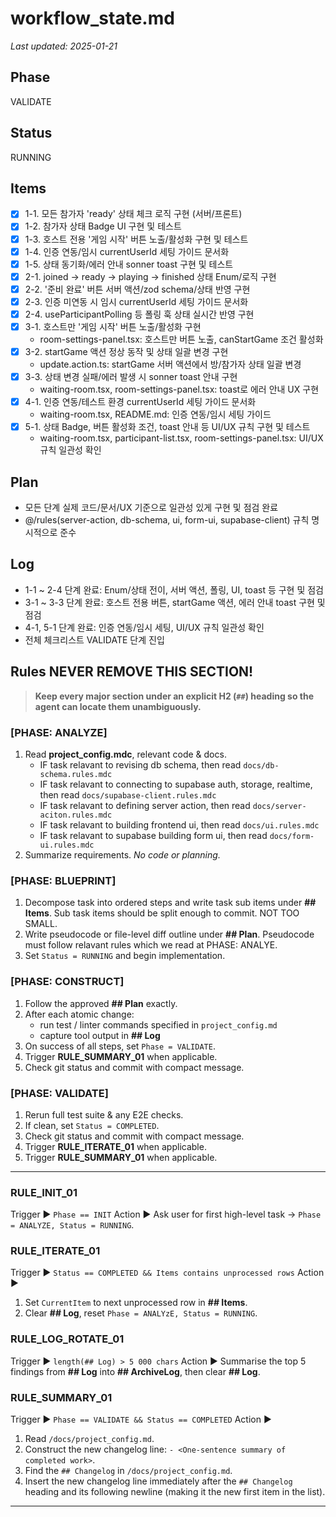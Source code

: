 # workflow_state.md

_Last updated: 2025-01-21_

## Phase

VALIDATE

## Status

RUNNING

## Items

- [x] 1-1. 모든 참가자 'ready' 상태 체크 로직 구현 (서버/프론트)
- [x] 1-2. 참가자 상태 Badge UI 구현 및 테스트
- [x] 1-3. 호스트 전용 '게임 시작' 버튼 노출/활성화 구현 및 테스트
- [x] 1-4. 인증 연동/임시 currentUserId 세팅 가이드 문서화
- [x] 1-5. 상태 동기화/에러 안내 sonner toast 구현 및 테스트
- [x] 2-1. joined → ready → playing → finished 상태 Enum/로직 구현
- [x] 2-2. '준비 완료' 버튼 서버 액션/zod schema/상태 반영 구현
- [x] 2-3. 인증 미연동 시 임시 currentUserId 세팅 가이드 문서화
- [x] 2-4. useParticipantPolling 등 폴링 훅 상태 실시간 반영 구현
- [x] 3-1. 호스트만 '게임 시작' 버튼 노출/활성화 구현
  - room-settings-panel.tsx: 호스트만 버튼 노출, canStartGame 조건 활성화
- [x] 3-2. startGame 액션 정상 동작 및 상태 일괄 변경 구현
  - update.action.ts: startGame 서버 액션에서 방/참가자 상태 일괄 변경
- [x] 3-3. 상태 변경 실패/에러 발생 시 sonner toast 안내 구현
  - waiting-room.tsx, room-settings-panel.tsx: toast로 에러 안내 UX 구현
- [x] 4-1. 인증 연동/테스트 환경 currentUserId 세팅 가이드 문서화
  - waiting-room.tsx, README.md: 인증 연동/임시 세팅 가이드
- [x] 5-1. 상태 Badge, 버튼 활성화 조건, toast 안내 등 UI/UX 규칙 구현 및 테스트
  - waiting-room.tsx, participant-list.tsx, room-settings-panel.tsx: UI/UX 규칙 일관성 확인

## Plan

- 모든 단계 실제 코드/문서/UX 기준으로 일관성 있게 구현 및 점검 완료
- @/rules(server-action, db-schema, ui, form-ui, supabase-client) 규칙 명시적으로 준수

## Log

- 1-1 ~ 2-4 단계 완료: Enum/상태 전이, 서버 액션, 폴링, UI, toast 등 구현 및 점검
- 3-1 ~ 3-3 단계 완료: 호스트 전용 버튼, startGame 액션, 에러 안내 toast 구현 및 점검
- 4-1, 5-1 단계 완료: 인증 연동/임시 세팅, UI/UX 규칙 일관성 확인
- 전체 체크리스트 VALIDATE 단계 진입

## Rules NEVER REMOVE THIS SECTION!

> **Keep every major section under an explicit H2 (`##`) heading so the agent can locate them unambiguously.**

### [PHASE: ANALYZE]

1.  Read **project_config.mdc**, relevant code & docs.
    - IF task relavant to revising db schema, then read `docs/db-schema.rules.mdc`
    - IF task relavant to connecting to supabase auth, storage, realtime, then read `docs/supabase-client.rules.mdc`
    - IF task relavant to defining server action, then read `docs/server-aciton.rules.mdc`
    - IF task relavant to building frontend ui, then read `docs/ui.rules.mdc`
    - IF task relavant to supabase building form ui, then read `docs/form-ui.rules.mdc`
2.  Summarize requirements. _No code or planning._

### [PHASE: BLUEPRINT]

1.  Decompose task into ordered steps and write task sub items under **## Items**. Sub task items should be split enough to commit. NOT TOO SMALL.
2.  Write pseudocode or file-level diff outline under **## Plan**. Pseudocode must follow relavant rules which we read at PHASE: ANALYE.
3.  Set `Status = RUNNING` and begin implementation.

### [PHASE: CONSTRUCT]

1.  Follow the approved **## Plan** exactly.
2.  After each atomic change:
    - run test / linter commands specified in `project_config.md`
    - capture tool output in **## Log**
3.  On success of all steps, set `Phase = VALIDATE`.
4.  Trigger **RULE_SUMMARY_01** when applicable.
5.  Check git status and commit with compact message.

### [PHASE: VALIDATE]

1.  Rerun full test suite & any E2E checks.
2.  If clean, set `Status = COMPLETED`.
3.  Check git status and commit with compact message.
4.  Trigger **RULE_ITERATE_01** when applicable.
5.  Trigger **RULE_SUMMARY_01** when applicable.

---

### RULE_INIT_01

Trigger ▶ `Phase == INIT`
Action ▶ Ask user for first high-level task → `Phase = ANALYZE, Status = RUNNING`.

### RULE_ITERATE_01

Trigger ▶ `Status == COMPLETED && Items contains unprocessed rows`
Action ▶

1.  Set `CurrentItem` to next unprocessed row in **## Items**.
2.  Clear **## Log**, reset `Phase = ANALYzE, Status = RUNNING`.

### RULE_LOG_ROTATE_01

Trigger ▶ `length(## Log) > 5 000 chars`
Action ▶ Summarise the top 5 findings from **## Log** into **## ArchiveLog**, then clear **## Log**.

### RULE_SUMMARY_01

Trigger ▶ `Phase == VALIDATE && Status == COMPLETED`
Action ▶

1.  Read `/docs/project_config.md`.
2.  Construct the new changelog line: `- <One-sentence summary of completed work>`.
3.  Find the `## Changelog` in `/docs/project_config.md`.
4.  Insert the new changelog line immediately after the `## Changelog` heading and its following newline (making it the new first item in the list).

---
